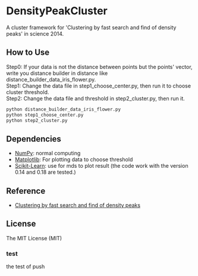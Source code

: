 # DensityPeakCluster

A cluster framework for 'Clustering by fast search and find of density peaks' in science 2014.  

## How to Use
  
Step0: If your data is not the distance between points but the points' vector, write you distance builder in distance like distance_builder_data_iris_flower.py.  
Step1: Change the data file in step1_choose_center.py, then run it to choose cluster threshold.  
Step2: Change the data file and threshold in step2_cluster.py, then run it.  
```python
python distance_builder_data_iris_flower.py
python step1_choose_center.py
python step2_cluster.py
```

## Dependencies
- [NumPy](http://www.numpy.org): normal computing
- [Matplotlib](http://matplotlib.sourceforge.net/): For plotting data to choose threshold
- [Scikit-Learn](https://github.com/scikit-learn/scikit-learn): use for mds to plot result (the code work with the version 0.14 and 0.18 are tested.)

## Reference
- [Clustering by fast search and find of density peaks](http://www.sciencemag.org/content/344/6191/1492.full)

## License
The MIT License (MIT)



### test
the test of push